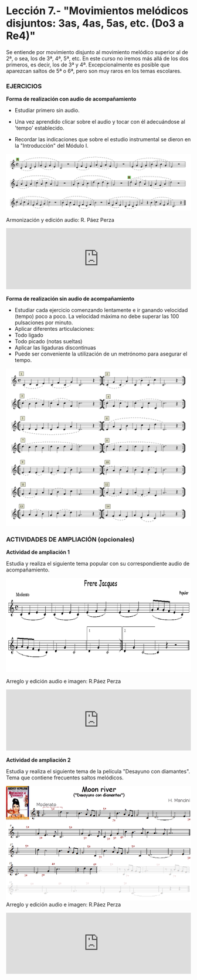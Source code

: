 
# Lección 7.- "Movimientos melódicos disjuntos: 3as, 4as, 5as, etc. (Do3 a Re4)"



Se entiende por movimiento disjunto al movimiento melódico superior al de 2ª, o sea, los de 3ª, 4ª, 5ª, etc. En este curso no iremos más allá de los dos primeros, es decir, los de 3ª y 4ª. Excepcionalmente es posible que aparezcan saltos de 5ª o 6ª, pero son muy raros en los temas escolares.

### EJERCICIOS

**Forma de realización con audio de acompañamiento** 

 - Estudiar primero sin audio.

 - Una vez aprendido clicar sobre el audio y tocar con él adecuándose al 'tempo' establecido.

 - Recordar las indicaciones que sobre el estudio instrumental se dieron en la "Introducción" del Módulo I.

![Grados disjuntos 3as y 4as](img/EjerFla_GradosDisj_3as_4as.gif)

Armonización y edición audio: R. Páez Perza

<iframe width="100%" height="166" scrolling="no" frameborder="no" src="https://w.soundcloud.com/player/?url=https%3A//api.soundcloud.com/tracks/344090259&amp;color=%23ff5500&amp;auto_play=false&amp;hide_related=false&amp;show_comments=true&amp;show_user=true&amp;show_reposts=false"></iframe>

**Forma de realización sin audio de acompañamiento**
 - Estudiar cada ejercicio comenzando lentamente e ir ganando velocidad (tempo) poco a poco. La velocidad máxima no debe superar las 100 pulsaciones por minuto.
 - Aplicar diferentes articulaciones:
  - Todo ligado
  - Todo picado (notas sueltas)
  - Aplicar las ligaduras discontinuas
 - Puede ser conveniente la utilización de un metrónomo para asegurar el tempo.

<img src="img/EjerFla_GradosDisjuntos_2.gif" alt="Grados disjuntos 2" title="Grados disjuntos 2" />



### ACTIVIDADES DE AMPLIACIÓN (opcionales)

**Actividad de ampliación 1**

Estudia y realiza el siguiente tema popular con su correspondiente audio de acompañamiento.

<img src="img/Frere_Jacques_(flauta).gif" height="255" alt="Frere Jacques (flauta)" title="Frere Jacques (flauta)" />

Arreglo y edición audio e imagen: R.Páez Perza

<iframe width="100%" height="166" scrolling="no" frameborder="no" src="https://w.soundcloud.com/player/?url=https%3A//api.soundcloud.com/tracks/344090303&amp;color=%23ff5500&amp;auto_play=false&amp;hide_related=false&amp;show_comments=true&amp;show_user=true&amp;show_reposts=false"></iframe>

**Actividad de ampliación 2**

Estudia y realiza el siguiente tema de la película "Desayuno con diamantes". Tema que contiene frecuentes saltos melódicos.

![Moon river flauta](img/L7_MoonRiver_GrDisjuntos_GRIS.gif)
Arreglo y edición audio e imagen: R.Páez Perza
<iframe width="100%" height="166" scrolling="no" frameborder="no" src="https://w.soundcloud.com/player/?url=https%3A//api.soundcloud.com/tracks/344090265&amp;color=%23ff5500&amp;auto_play=false&amp;hide_related=false&amp;show_comments=true&amp;show_user=true&amp;show_reposts=false"></iframe>
